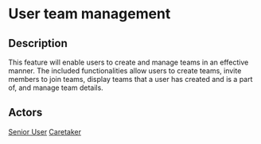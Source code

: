 # User team management

## Description

This feature will enable users to create and manage teams in an effective manner. The included functionalities allow
users to create teams, invite members to join teams, display teams that a user has created and is a part of, and manage
team details.

## Actors
[Senior User](../personas/senior-user.md)
[Caretaker](../personas/maria-rodriguez)

